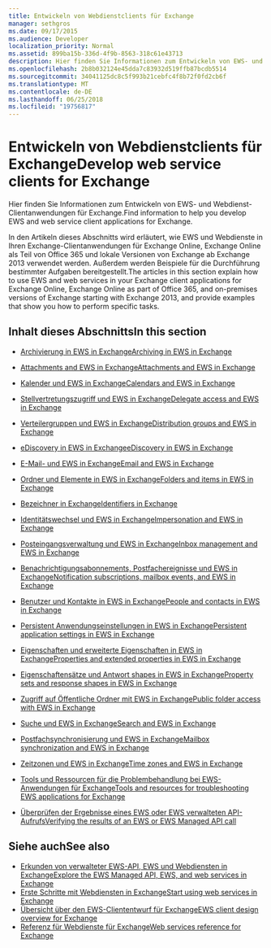 ```yaml
---
title: Entwickeln von Webdienstclients für Exchange
manager: sethgros
ms.date: 09/17/2015
ms.audience: Developer
localization_priority: Normal
ms.assetid: 899ba15b-336d-4f9b-8563-318c61e43713
description: Hier finden Sie Informationen zum Entwickeln von EWS- und Webdienst-Clientanwendungen für Exchange.
ms.openlocfilehash: 2b8b032124e45dda7c83932d519ffb87bcdb5514
ms.sourcegitcommit: 34041125dc8c5f993b21cebfc4f8b72f0fd2cb6f
ms.translationtype: MT
ms.contentlocale: de-DE
ms.lasthandoff: 06/25/2018
ms.locfileid: "19756817"
---
```

# <a name="develop-web-service-clients-for-exchange"></a><span data-ttu-id="7d430-103">Entwickeln von Webdienstclients für Exchange</span><span class="sxs-lookup"><span data-stu-id="7d430-103">Develop web service clients for Exchange</span></span>

<span data-ttu-id="7d430-104">Hier finden Sie Informationen zum Entwickeln von EWS- und Webdienst-Clientanwendungen für Exchange.</span><span class="sxs-lookup"><span data-stu-id="7d430-104">Find information to help you develop EWS and web service client applications for Exchange.</span></span>
  
<span data-ttu-id="7d430-105">In den Artikeln dieses Abschnitts wird erläutert, wie EWS und Webdienste in Ihren Exchange-Clientanwendungen für Exchange Online, Exchange Online als Teil von Office 365 und lokale Versionen von Exchange ab Exchange 2013 verwendet werden. Außerdem werden Beispiele für die Durchführung bestimmter Aufgaben bereitgestellt.</span><span class="sxs-lookup"><span data-stu-id="7d430-105">The articles in this section explain how to use EWS and web services in your Exchange client applications for Exchange Online, Exchange Online as part of Office 365, and on-premises versions of Exchange starting with Exchange 2013, and provide examples that show you how to perform specific tasks.</span></span> 
  
## <a name="in-this-section"></a><span data-ttu-id="7d430-106">Inhalt dieses Abschnitts</span><span class="sxs-lookup"><span data-stu-id="7d430-106">In this section</span></span>

- [<span data-ttu-id="7d430-107">Archivierung in EWS in Exchange</span><span class="sxs-lookup"><span data-stu-id="7d430-107">Archiving in EWS in Exchange</span></span>](archiving-in-ews-in-exchange.md)
    
- [<span data-ttu-id="7d430-108">Attachments and EWS in Exchange</span><span class="sxs-lookup"><span data-stu-id="7d430-108">Attachments and EWS in Exchange</span></span>](attachments-and-ews-in-exchange.md)
    
- [<span data-ttu-id="7d430-109">Kalender und EWS in Exchange</span><span class="sxs-lookup"><span data-stu-id="7d430-109">Calendars and EWS in Exchange</span></span>](calendars-and-ews-in-exchange.md)
    
- [<span data-ttu-id="7d430-110">Stellvertretungszugriff und EWS in Exchange</span><span class="sxs-lookup"><span data-stu-id="7d430-110">Delegate access and EWS in Exchange</span></span>](delegate-access-and-ews-in-exchange.md)
    
- [<span data-ttu-id="7d430-111">Verteilergruppen und EWS in Exchange</span><span class="sxs-lookup"><span data-stu-id="7d430-111">Distribution groups and EWS in Exchange</span></span>](distribution-groups-and-ews-in-exchange.md)
    
- [<span data-ttu-id="7d430-112">eDiscovery in EWS in Exchange</span><span class="sxs-lookup"><span data-stu-id="7d430-112">eDiscovery in EWS in Exchange</span></span>](ediscovery-in-ews-in-exchange.md)
    
- [<span data-ttu-id="7d430-113">E-Mail- und EWS in Exchange</span><span class="sxs-lookup"><span data-stu-id="7d430-113">Email and EWS in Exchange</span></span>](email-and-ews-in-exchange.md)
    
- [<span data-ttu-id="7d430-114">Ordner und Elemente in EWS in Exchange</span><span class="sxs-lookup"><span data-stu-id="7d430-114">Folders and items in EWS in Exchange</span></span>](folders-and-items-in-ews-in-exchange.md)
    
- [<span data-ttu-id="7d430-115">Bezeichner in Exchange</span><span class="sxs-lookup"><span data-stu-id="7d430-115">Identifiers in Exchange</span></span>](ews-identifiers-in-exchange.md)
    
- [<span data-ttu-id="7d430-116">Identitätswechsel und EWS in Exchange</span><span class="sxs-lookup"><span data-stu-id="7d430-116">Impersonation and EWS in Exchange</span></span>](impersonation-and-ews-in-exchange.md)
    
- [<span data-ttu-id="7d430-117">Posteingangsverwaltung und EWS in Exchange</span><span class="sxs-lookup"><span data-stu-id="7d430-117">Inbox management and EWS in Exchange</span></span>](inbox-management-and-ews-in-exchange.md)
    
- [<span data-ttu-id="7d430-118">Benachrichtigungsabonnements, Postfachereignisse und EWS in Exchange</span><span class="sxs-lookup"><span data-stu-id="7d430-118">Notification subscriptions, mailbox events, and EWS in Exchange</span></span>](notification-subscriptions-mailbox-events-and-ews-in-exchange.md)
    
- [<span data-ttu-id="7d430-119">Benutzer und Kontakte in EWS in Exchange</span><span class="sxs-lookup"><span data-stu-id="7d430-119">People and contacts in EWS in Exchange</span></span>](people-and-contacts-in-ews-in-exchange.md)
    
- [<span data-ttu-id="7d430-120">Persistent Anwendungseinstellungen in EWS in Exchange</span><span class="sxs-lookup"><span data-stu-id="7d430-120">Persistent application settings in EWS in Exchange</span></span>](persistent-application-settings-in-ews-in-exchange.md)
    
- [<span data-ttu-id="7d430-121">Eigenschaften und erweiterte Eigenschaften in EWS in Exchange</span><span class="sxs-lookup"><span data-stu-id="7d430-121">Properties and extended properties in EWS in Exchange</span></span>](properties-and-extended-properties-in-ews-in-exchange.md)
    
- [<span data-ttu-id="7d430-122">Eigenschaftensätze und Antwort shapes in EWS in Exchange</span><span class="sxs-lookup"><span data-stu-id="7d430-122">Property sets and response shapes in EWS in Exchange</span></span>](property-sets-and-response-shapes-in-ews-in-exchange.md)
    
- [<span data-ttu-id="7d430-123">Zugriff auf Öffentliche Ordner mit EWS in Exchange</span><span class="sxs-lookup"><span data-stu-id="7d430-123">Public folder access with EWS in Exchange</span></span>](public-folder-access-with-ews-in-exchange.md)
    
- [<span data-ttu-id="7d430-124">Suche und EWS in Exchange</span><span class="sxs-lookup"><span data-stu-id="7d430-124">Search and EWS in Exchange</span></span>](search-and-ews-in-exchange.md)
    
- [<span data-ttu-id="7d430-125">Postfachsynchronisierung und EWS in Exchange</span><span class="sxs-lookup"><span data-stu-id="7d430-125">Mailbox synchronization and EWS in Exchange</span></span>](mailbox-synchronization-and-ews-in-exchange.md)
    
- [<span data-ttu-id="7d430-126">Zeitzonen und EWS in Exchange</span><span class="sxs-lookup"><span data-stu-id="7d430-126">Time zones and EWS in Exchange</span></span>](time-zones-and-ews-in-exchange.md)
    
- [<span data-ttu-id="7d430-127">Tools und Ressourcen für die Problembehandlung bei EWS-Anwendungen für Exchange</span><span class="sxs-lookup"><span data-stu-id="7d430-127">Tools and resources for troubleshooting EWS applications for Exchange</span></span>](tools-and-resources-for-troubleshooting-ews-applications-for-exchange.md)
    
- [<span data-ttu-id="7d430-128">Überprüfen der Ergebnisse eines EWS oder EWS verwalteten API-Aufrufs</span><span class="sxs-lookup"><span data-stu-id="7d430-128">Verifying the results of an EWS or EWS Managed API call</span></span>](verifying-the-results-of-an-ews-or-ews-managed-api-call.md)
    
## <a name="see-also"></a><span data-ttu-id="7d430-129">Siehe auch</span><span class="sxs-lookup"><span data-stu-id="7d430-129">See also</span></span>

- [<span data-ttu-id="7d430-130">Erkunden von verwalteter EWS-API, EWS und Webdiensten in Exchange</span><span class="sxs-lookup"><span data-stu-id="7d430-130">Explore the EWS Managed API, EWS, and web services in Exchange</span></span>](explore-the-ews-managed-api-ews-and-web-services-in-exchange.md)     
- [<span data-ttu-id="7d430-131">Erste Schritte mit Webdiensten in Exchange</span><span class="sxs-lookup"><span data-stu-id="7d430-131">Start using web services in Exchange</span></span>](start-using-web-services-in-exchange.md)  
- [<span data-ttu-id="7d430-132">Übersicht über den EWS-Cliententwurf für Exchange</span><span class="sxs-lookup"><span data-stu-id="7d430-132">EWS client design overview for Exchange</span></span>](ews-client-design-overview-for-exchange.md)  
- [<span data-ttu-id="7d430-133">Referenz für Webdienste für Exchange</span><span class="sxs-lookup"><span data-stu-id="7d430-133">Web services reference for Exchange</span></span>](../web-service-reference/web-services-reference-for-exchange.md)
    

